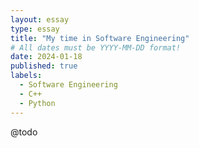 ```yaml
---
layout: essay
type: essay
title: "My time in Software Engineering"
# All dates must be YYYY-MM-DD format!
date: 2024-01-18
published: true
labels:
  - Software Engineering
  - C++
  - Python
---
```


@todo
